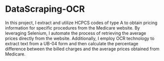 # DataScraping-OCR
In this project, I extract and utilize HCPCS codes of type A to obtain pricing information for specific procedures from the Medicare website. By leveraging Selenium, I automate the process of retrieving the average prices directly from the website. Additionally, I employ OCR technology to extract text from a UB-04 form and then calculate the percentage difference between the billed charges and the average prices obtained from Medicare.
